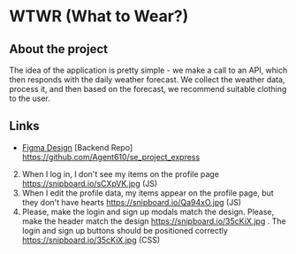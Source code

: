 # WTWR (What to Wear?)

## About the project

The idea of the application is pretty simple - we make a call to an API, which then responds with the daily weather forecast. We collect the weather data, process it, and then based on the forecast, we recommend suitable clothing to the user.

## Links

- [Figma Design](https://www.figma.com/file/DTojSwldenF9UPKQZd6RRb/Sprint-10%3A-WTWR)
  [Backend Repo]
  https://github.com/Agent610/se_project_express

2. When I log in, I don't see my items on the profile page https://snipboard.io/sCXpVK.jpg (JS)
3. When I edit the profile data, my items appear on the profile page, but they don't have hearts https://snipboard.io/Qa94xO.jpg (JS)
4. Please, make the login and sign up modals match the design. Please, make the header match the design https://snipboard.io/35cKiX.jpg . The login and sign up buttons should be positioned correctly https://snipboard.io/35cKiX.jpg (CSS)
